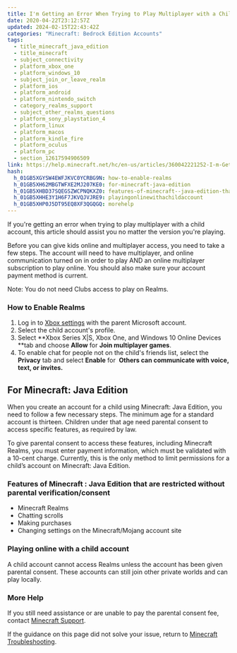 ```yaml
---
title: I'm Getting an Error When Trying to Play Multiplayer with a Child Account
date: 2020-04-22T23:12:57Z
updated: 2024-02-15T22:43:42Z
categories: "Minecraft: Bedrock Edition Accounts"
tags:
  - title_minecraft_java_edition
  - title_minecraft
  - subject_connectivity
  - platform_xbox_one
  - platform_windows_10
  - subject_join_or_leave_realm
  - platform_ios
  - platform_android
  - platform_nintendo_switch
  - category_realms_support
  - subject_other_realms_questions
  - platform_sony_playstation_4
  - platform_linux
  - platform_macos
  - platform_kindle_fire
  - platform_oculus
  - platform_pc
  - section_12617594906509
link: https://help.minecraft.net/hc/en-us/articles/360042221252-I-m-Getting-an-Error-When-Trying-to-Play-Multiplayer-with-a-Child-Account
hash:
  h_01GB5XGYSW4EWFJKVC0YCRBG9N: how-to-enable-realms
  h_01GB5XH62MBGTWFXE2MJ207KE0: for-minecraft-java-edition
  h_01GB5XHBD37SQEGSZWCPNQKXZ0: features-of-minecraft--java-edition-that-are-restricted-without-parental-verificationconsent
  h_01GB5XHHE3Y1H6F7JKVQJVJRE9: playingonlinewithachildaccount
  h_01GB5XHP0J5DT95EQ8XF3QGQGQ: morehelp
---
```


If you're getting an error when trying to play multiplayer with a child account, this article should assist you no matter the version you're playing.

Before you can give kids online and multiplayer access, you need to take a few steps. The account will need to have multiplayer, and online communication turned on in order to play AND an online multiplayer subscription to play online. You should also make sure your account payment method is current. 

Note: You do not need Clubs access to play on Realms. 

### How to Enable Realms 

1.  Log in to [Xbox settings](https://account.xbox.com/settings) with the parent Microsoft account. 
2.  Select the child account's profile. 
3.  Select **Xbox Series X\|S, Xbox One, and Windows 10 Online Devices **tab and choose **Allow** for **Join multiplayer games**. 
4.  To enable chat for people not on the child's friends list, select the **Privacy** tab and select **Enable** for  **Others can communicate with voice, text, or invites.**

## For Minecraft: Java Edition 

When you create an account for a child using Minecraft: Java Edition, you need to follow a few necessary steps. The minimum age for a standard account is thirteen. Children under that age need parental consent to access specific features, as required by law.

To give parental consent to access these features, including Minecraft Realms, you must enter payment information, which must be validated with a 10-cent charge. Currently, this is the only method to limit permissions for a child’s account on Minecraft: Java Edition. 

### Features of Minecraft : Java Edition that are restricted without parental verification/consent 

- Minecraft Realms 
- Chatting scrolls 
- Making purchases 
- Changing settings on the Minecraft/Mojang account site 

### Playing online with a child account 

A child account cannot access Realms unless the account has been given parental consent. These accounts can still join other private worlds and can play locally. 

### More Help 

If you still need assistance or are unable to pay the parental consent fee, contact [Minecraft Support](https://aka.ms/Minecraft-Support). 

If the guidance on this page did not solve your issue, return to [Minecraft Troubleshooting](../Minecraft-Bedrock-Edition-Technical/Minecraft-Bedrock-Edition-Support-Resources.md).
